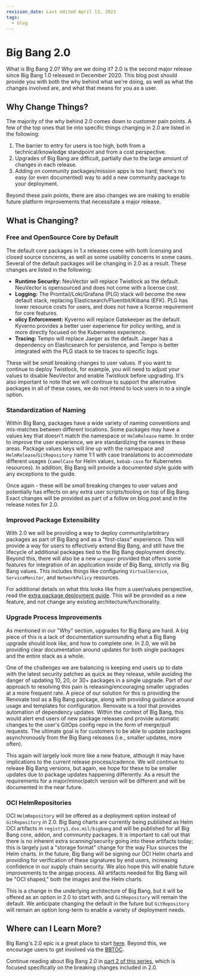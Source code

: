 ```yaml
---
revision_date: Last edited April 13, 2023
tags:
  - blog
---
```


# Big Bang 2.0

What is Big Bang 2.0? Why are we doing it? 2.0 is the second major release since Big Bang 1.0 released in December 2020. This blog post should provide you with both the why behind what we're doing, as well as what the changes involved are, and what that means for you as a user.

## Why Change Things?

The majority of the why behind 2.0 comes down to customer pain points. A few of the top ones that tie into specific things changing in 2.0 are listed in the following:
1. The barrier to entry for users is too high, both from a technical/knowledge standpoint and from a cost perspective.
2. Upgrades of Big Bang are difficult, partially due to the large amount of changes in each release.
3. Adding on community packages/mission apps is too hard; there's no easy (or even documented) way to add a new community package to your deployment.

Beyond these pain points, there are also changes we are making to enable future platform improvements that necessitate a major release.

## What is Changing?

### Free and OpenSource Core by Default

The default core packages in 1.x releases come with both licensing and closed source concerns, as well as some usability concerns in some cases. Several of the default packages will be changing in 2.0 as a result. These changes are listed in the following:
* **Runtime Security:** NeuVector will replace Twistlock as the default. NeuVector is opensourced and does not come with a license cost.
* **Logging:** The Promtail/Loki/Grafana (PLG) stack will become the new default stack, replacing Elasticsearch/Fluentbit/Kibana (EFK). PLG has lower resource costs for users, and does not have a license requirement for core features.
* **olicy Enforcement:** Kyverno will replace Gatekeeper as the default. Kyverno provides a better user experience for policy writing, and is more directly focused on the Kubernetes experience.
* **Tracing:** Tempo will replace Jaeger as the default. Jaeger has a dependency on Elasticsearch for persistence, and Tempo is better integrated with the PLG stack to tie traces to specific logs.

These will be *small* breaking changes to user values. If you want to continue to deploy Twistlock, for example, you will need to adjust your values to disable NeuVector and enable Twistlock before upgrading. It's also important to note that we will continue to support the alternative packages in all of these cases, we do not intend to lock users in to a single option.

### Standardization of Naming

Within Big Bang, packages have a wide variety of naming conventions and mis-matches between different locations. Some packages may have a values key that doesn't match the namespace or `HelmRelease` name. In order to improve the user experience, we are standardizing the names in these areas. Package values keys will line up with the namespace and `HelmRelease`/`GitRepository` name 1:1 with case translations to accommodate different usages (`camelCase` for Helm values, `kebab-case` for Kubernetes resources). In addition, Big Bang will provide a documented style guide with any exceptions to the guide.

Once again - these will be *small* breaking changes to user values and potentially has effects on any extra user scripts/tooling on top of Big Bang. Exact changes will be provided as part of a follow on blog post and in the release notes for 2.0.

### Improved Package Extensibility

With 2.0 we will be providing a way to deploy community/arbitrary packages as part of Big Bang and as a "first-class" experience. This will provide a way for users to effectively extend Big Bang, and still have the lifecycle of additional packages tied to the Big Bang deployment directly. Beyond this, there will also be a new `wrapper` provided that offers some features for integration of an application inside of Big Bang, strictly via Big Bang values. This includes things like configuring `VirtualService`, `ServiceMonitor`, and `NetworkPolicy` resources.

For additional details on what this looks like from a user/values perspective, read the [extra package deployment guide](../docs/guides/deployment-scenarios/extra-package-deployment.md). This will be provided as a new feature, and not change any existing architecture/functionality.

### Upgrade Process Improvements

As mentioned in our "Why" section, upgrades for Big Bang are hard. A big piece of this is a lack of documentation surrounding what a Big Bang upgrade should look like, and how to complete one. In 2.0, we will be providing clear documentation around updates for both single packages and the entire stack as a whole.

One of the challenges we are balancing is keeping end users up to date with the latest security patches as quick as they release, while avoiding the danger of updating 10, 20, or 30+ packages in a single upgrade. Part of our approach to resolving this pain is releasing/encouraging smaller upgrades at a more frequent rate. A piece of our solution for this is providing the Renovate tool as a Big Bang package, along with providing guidance around usage and templates for configuration. Renovate is a tool that provides automation of dependency updates. Within the context of Big Bang, this would alert end users of new package releases and provide automatic changes to the user's GitOps config repo in the form of merge/pull requests. The ultimate goal is for customers to be able to update packages asynchronously from the Big Bang releases (i.e., smaller updates, more often).

This again will largely look more like a new feature, although it may have implications to the current release process/cadence. We will continue to release Big Bang versions, but again, we hope for these to be smaller updates due to package updates happening differently. As a result the requirements for a major/minor/patch version will be different and will be documented in the near future.

### OCI HelmRepositories

OCI `HelmRepository` will be offered as a deployment option instead of `GitRepository` in 2.0. Big Bang charts are currently being published as Helm OCI artifacts in `registry1.dso.mil/bigbang` and will be published for all Big Bang core, addon, and community packages. It is important to call out that there is no inherent extra scanning/security going into these artifacts today; this is largely just a "storage format" change for the way Flux sources the Helm charts. In the future, Big Bang will be signing our OCI Helm charts and providing for verification of these signatures by end users, increasing confidence in our supply chain security. We also hope this will enable future improvements to the airgap process. All artifacts needed for Big Bang will be "OCI shaped," both the images and the Helm charts.

This is a change in the underlying architecture of Big Bang, but it will be offered as an option in 2.0 to start with, and `GitRepository` will remain the default. We anticipate changing the default in the future but `GitRepository` will remain an option long-term to enable a variety of deployment needs.

## Where can I Learn More?

Big Bang's 2.0 epic is a great place to start [here](https://repo1.dso.mil/groups/big-bang/-/epics/217). Beyond this, we encourage users to get involved via the [BBTOC](https://repo1.dso.mil/platform-one/bbtoc).

Continue reading about Big Bang 2.0 in [part 2 of this series](./2-0-breaking-changes.md), which is focused specifically on the breaking changes included in 2.0.
